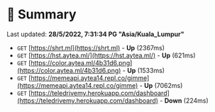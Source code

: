 # 📖 Summary
Last updated: **28/5/2022, 7:31:34 PG "Asia/Kuala_Lumpur"**

- `GET` [https://shrt.ml](https://shrt.ml) - **Up** (2367ms)
- `GET` [https://hst.aytea.ml/](https://hst.aytea.ml/) - **Up** (621ms)
- `GET` [https://color.aytea.ml/4b31d6.png](https://color.aytea.ml/4b31d6.png) - **Up** (1533ms)
- `GET` [https://memeapi.aytea14.repl.co/gimme](https://memeapi.aytea14.repl.co/gimme) - **Up** (7062ms)
- `GET` [https://teledrivemy.herokuapp.com/dashboard](https://teledrivemy.herokuapp.com/dashboard) - **Down** (224ms)
